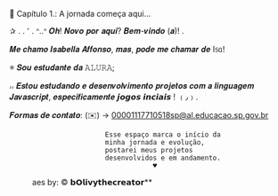 📌 Capítulo 1.: A jornada começa aqui...

✰ . . ٬ .  ᐢ..ᐢ 𝑶𝒉! 𝑵𝒐𝒗𝒐 𝒑𝒐𝒓 𝒂𝒒𝒖𝒊? 𝑩𝒆𝒎-𝒗𝒊𝒏𝒅𝒐 (𝒂)! .

𝑴𝒆 𝒄𝒉𝒂𝒎𝒐 𝑰𝒔𝒂𝒃𝒆𝒍𝒍𝒂 𝑨𝒇𝒇𝒐𝒏𝒔𝒐, 𝒎𝒂𝒔,
𝒑𝒐𝒅𝒆 𝒎𝒆 𝒄𝒉𝒂𝒎𝒂𝒓 𝒅𝒆 I᥉ᥲ! 

𖥻 𝑺𝒐𝒖 𝒆𝒔𝒕𝒖𝒅𝒂𝒏𝒕𝒆 𝒅𝒂 𝙰𝙻𝚄𝚁𝙰;

៸៸  𝑬𝒔𝒕𝒐𝒖 𝒆𝒔𝒕𝒖𝒅𝒂𝒏𝒅𝒐 𝒆 𝒅𝒆𝒔𝒆𝒏𝒗𝒐𝒍𝒗𝒊𝒎𝒆𝒏𝒕𝒐 𝒑𝒓𝒐𝒋𝒆𝒕𝒐𝒔 
𝒄𝒐𝒎 𝒂 𝒍𝒊𝒏𝒈𝒖𝒂𝒈𝒆𝒎 𝑱𝒂𝒗𝒂𝒔𝒄𝒓𝒊𝒑𝒕, 𝒆𝒔𝒑𝒆𝒄𝒊𝒇𝒊𝒄𝒂𝒎𝒆𝒏𝒕𝒆 
𝙟𝙤𝙜𝙤𝙨 𝙞𝙣𝙘𝙞𝙖𝙞𝙨 ! ﹙٫﹚.

𝑭𝒐𝒓𝒎𝒂𝒔 𝒅𝒆 𝒄𝒐𝒏𝒕𝒂𝒕𝒐:
(✉️) -> 00001117710518sp@al.educacao.sp.gov.br


                            Esse espaço marca o início da
                            minha jornada e evolução,
                            postarei meus projetos
                            desenvolvidos e em andamento.
                                        ♥
⠀⠀⠀⠀aes by: © 𝗯𝗢𝗹𝗶𝘃𝘆𝘁𝗵𝗲𝗰𝗿𝗲𝗮𝘁𝗼𝗿**
